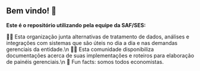 ## Bem vindo! 👋

**Este é o repositório utilizando pela equipe da SAF/SES:**

🙋‍♀️ Esta organização junta alternativas de tratamento de dados, análises e integrações com sistemas que são úteis no dia a dia e nas demandas gerenciais da entidade.\n
👩‍💻 Esta comunidade disponibiliza documentações acerca de suas implementações e roteiros para elaboração de painéis gerenciais.\n
🍿 Fun facts: somos todos economistas.

